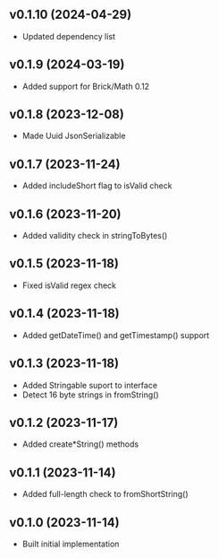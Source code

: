 ## v0.1.10 (2024-04-29)
* Updated dependency list

## v0.1.9 (2024-03-19)
* Added support for Brick/Math 0.12

## v0.1.8 (2023-12-08)
* Made Uuid JsonSerializable

## v0.1.7 (2023-11-24)
* Added includeShort flag to isValid check

## v0.1.6 (2023-11-20)
* Added validity check in stringToBytes()

## v0.1.5 (2023-11-18)
* Fixed isValid regex check

## v0.1.4 (2023-11-18)
* Added getDateTime() and getTimestamp() support

## v0.1.3 (2023-11-18)
* Added Stringable suport to interface
* Detect 16 byte strings in fromString()

## v0.1.2 (2023-11-17)
* Added create*String() methods

## v0.1.1 (2023-11-14)
* Added full-length check to fromShortString()

## v0.1.0 (2023-11-14)
* Built initial implementation
